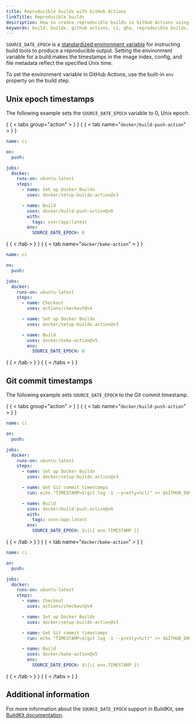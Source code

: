 ```yaml
---
title: Reproducible builds with GitHub Actions
linkTitle: Reproducible builds
description: How to create reproducible builds in GitHub Actions using the SOURCE_EPOCH environment variable
keywords: build, buildx, github actions, ci, gha, reproducible builds, SOURCE_DATE_EPOCH
---
```


`SOURCE_DATE_EPOCH` is a [standardized environment variable][source_date_epoch]
for instructing build tools to produce a reproducible output.
Setting the environment variable for a build makes the timestamps in the
image index, config, and file metadata reflect the specified Unix time.

[source_date_epoch]: https://reproducible-builds.org/docs/source-date-epoch/

To set the environment variable in GitHub Actions,
use the built-in `env` property on the build step.

## Unix epoch timestamps

The following example sets the `SOURCE_DATE_EPOCH` variable to 0, Unix epoch.

{ { < tabs group="action" > } }
{ { < tab name="`docker/build-push-action`" > } }

```yaml
name: ci

on:
  push:

jobs:
  docker:
    runs-on: ubuntu-latest
    steps:
      - name: Set up Docker Buildx
        uses: docker/setup-buildx-action@v3

      - name: Build
        uses: docker/build-push-action@v6
        with:
          tags: user/app:latest
        env:
          SOURCE_DATE_EPOCH: 0
```

{ { < /tab > } }
{ { < tab name="`docker/bake-action`" > } }

```yaml
name: ci

on:
  push:

jobs:
  docker:
    runs-on: ubuntu-latest
    steps:
      - name: Checkout
        uses: actions/checkout@v4

      - name: Set up Docker Buildx
        uses: docker/setup-buildx-action@v3

      - name: Build
        uses: docker/bake-action@v5
        env:
          SOURCE_DATE_EPOCH: 0
```

{ { < /tab > } }
{ { < /tabs > } }

## Git commit timestamps

The following example sets `SOURCE_DATE_EPOCH` to the Git commit timestamp.

{ { < tabs group="action" > } }
{ { < tab name="`docker/build-push-action`" > } }

```yaml
name: ci

on:
  push:

jobs:
  docker:
    runs-on: ubuntu-latest
    steps:
      - name: Set up Docker Buildx
        uses: docker/setup-buildx-action@v3

      - name: Get Git commit timestamps
        run: echo "TIMESTAMP=$(git log -1 --pretty=%ct)" >> $GITHUB_ENV

      - name: Build
        uses: docker/build-push-action@v6
        with:
          tags: user/app:latest
        env:
          SOURCE_DATE_EPOCH: $\{\{ env.TIMESTAMP }}
```

{ { < /tab > } }
{ { < tab name="`docker/bake-action`" > } }

```yaml
name: ci

on:
  push:

jobs:
  docker:
    runs-on: ubuntu-latest
    steps:
      - name: Checkout
        uses: actions/checkout@v4

      - name: Set up Docker Buildx
        uses: docker/setup-buildx-action@v3

      - name: Get Git commit timestamps
        run: echo "TIMESTAMP=$(git log -1 --pretty=%ct)" >> $GITHUB_ENV

      - name: Build
        uses: docker/bake-action@v5
        env:
          SOURCE_DATE_EPOCH: $\{\{ env.TIMESTAMP }}
```

{ { < /tab > } }
{ { < /tabs > } }

## Additional information

For more information about the `SOURCE_DATE_EPOCH` support in BuildKit,
see [BuildKit documentation](https://github.com/moby/buildkit/blob/master/docs/build-repro.md#source_date_epoch).
